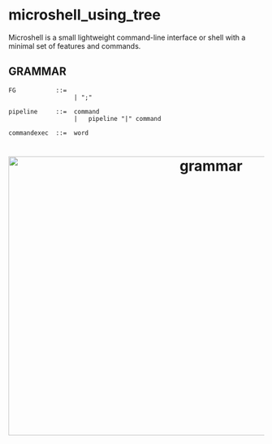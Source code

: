 # microshell_using_tree
Microshell is a small lightweight command-line interface or shell with a minimal set of features and commands.

## GRAMMAR
```Shell
FG           ::= 
                  | ";"

pipeline     ::=  command
                  |   pipeline "|" command

commandexec  ::=  word
```


<h1 align="center">

<img width="782" alt="grammar" src="https://user-images.githubusercontent.com/80905157/226901110-d194736b-6375-4256-aa1c-5f0d5a10e8dd.png" width="10" height="550" />

</h1>



